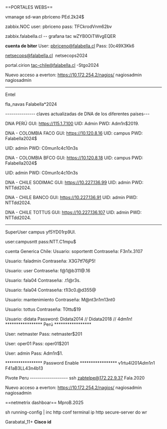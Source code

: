 
==PORTALES WEBS==

vmanage sd-wan
pbriceno
PEd.2k24$

zabbix.NOC
user: pbriceno
pass: TFCkrodVnm62bv

zabbix.falabella.cl -- grafana
tac
wZYB0OiTWvgEQER

**cuenta de biter**
User: pbriceno@falabella.cl
Pass: [0c49X3Kk6

[netsecops@falabella.cl](mailto:netsecops@falabella.cl "mailto:netsecops@falabella.cl") 
netsecops2024

portal.cirion
tac-chile@falabella.cl
-Stgo2024

Nuevo acceso a everton:
https://10.172.254.2/nagios/
nagiosadmin
nagiosadmin

----------------------------------
Entel

fla_navas
Falabella*2024

--------------- claves actualizadas de DNA de los diferentes países---

DNA PERÚ
GUI: https://115.1.7.100 
UID: Admin
PWD: Adm1n$2019.

DNA - COLOMBIA FACO
GUI: https://10.120.8.16 
UID: campus
PWD: Falabella2024$

UID: admin
PWD: C0mun1c4c10n3s
 
DNA - COLOMBIA BFCO
GUI: https://10.120.8.18 
UID: campus
PWD: Falabella2024$

UID: admin
PWD: C0mun1c4c10n3s
 
DNA - CHILE SODIMAC
GUI: https://10.227.136.99
UID: admin
PWD: NTTdd2024.
 
DNA - CHILE BANCO
GUI: https://10.227.136.91
UID: admin
PWD: NTTdd2024.

DNA - CHILE  TOTTUS
GUI: https://10.227.136.107
UID: admin
PWD: NTTdd2024.

----------------------------------
SuperUser
campus
yf5YD01rp9Ul.

user:campusntt
pass:NTT.C1mpu$

cuenta Generica Chile:
Usuario: soportentt
Contraseña: F3n1x.3107

Usuario: faladmin
Contraseña: X3G7tf76jP5!

Usuario: user
Contraseña: f@1@b311@.16

Usuario: fala04
Contraseña: .t1@r3s.

Usuario: fala04
Contraseña: t1l3c0.@d355@
 
Usuario: mantenimiento
Contraseña: M@nt3n1m13nt0

Usuario: tottus 
Contraseña: T0ttu$19
 
Usuario: didata
Password: Didata2014  //  Didata2018  //  4dm1n!
***************** Perú *****************
 
User: netmaster
Pass: netmaster$201
 
User: oper01
Pass: oper01$201
 
User: admin
Pass: Adm1n$1.
 
***************** Password Enable *****************
v1rtu4l$201
Adm1n$1
F41aB3LL43n4b13

Pivote Peru -------------------
ssh zabtelpe@172.22.9.37
Fala.2020

Nuevo acceso a everton:
https://10.172.254.2/nagios/
nagiosadmin
nagiosadmin

==netmetrix dashboar==
MproB.2025


sh running-config | inc http
conf terminal
ip http secure-server
do wr

Garabatal_11+
**Cisco id**